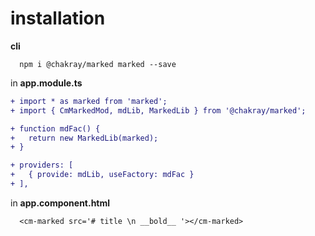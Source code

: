 # installation

__cli__
```
  npm i @chakray/marked marked --save
```

in __app.module.ts__
```diff
+ import * as marked from 'marked';
+ import { CmMarkedMod, mdLib, MarkedLib } from '@chakray/marked';

+ function mdFac() {
+   return new MarkedLib(marked);
+ }

+ providers: [
+   { provide: mdLib, useFactory: mdFac }
+ ],
```

in __app.component.html__
```
  <cm-marked src='# title \n __bold__ '></cm-marked>
```
